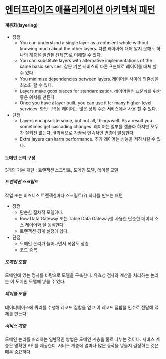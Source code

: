 # [엔터프라이즈 애플리케이션 아키텍처 패턴](http://wikibook.co.kr/peaa/)

#### 계층화(layering)
- 장점
  - You can understand a single layer as a coherent whole without knowing much about the other layers.
    다른 레이어에 대해 알지 못해도 하나의 계층을 일관된 전체(?)로 이해할 수 있다.
  - You can substitute layers with alternative implementations of the same basic services.
    같은 기본 서비스의 다른 구현체로 레이어를 대체 할 수 있다.
  - You minimize dependencies between layers.
    레이어들 사이에 의존성을 최소화 할 수 있다.
  - Layers make good places for standardization.
    레이어들은 표준화를 위한 좋은 위치를 만든다.
  - Once you have a layer built, you can use it for many higher-level services.
    한번 구축된 레이어는 많은 상위 수준 서비스에서 사용 할 수 있다.
- 단점
  - Layers encapsulate some, but not all, things well. As a result you sometimes get cascading changes.
    레이어는 일부를 캡슐화 하지만 모두가 잘되진 않는다. 결과적으로 가끔씩 연속적인 변경이 발생한다.
  - Extra layers can harm performance.
    추가 레이어는 성능을 저하시킬 수 있다.

#### 도메인 논리 구성
3개의 기본 패턴 : 트랜잭션 스크립트, 도메인 모델, 테이블 모델
##### 트랜잭션 스크립트
작업 또는 비즈니스 트랜잭션마다 스크립트(?) 하나를 만드는 패턴
- 장점
  - 단순한 절차적 모델이다.
  - Row Data Gateway 또는 Table Data Gateway를 사용한 단순한 데이터 소스 레이어와 잘 동작한다.
  - 트랜잭션 경계 설정이 쉽다.
- 단점
  - 도메인 논리가 늘어나면서 복잡도 상승
  - 코드 중복
##### 도메인 모델
도메인에 있는 명사를 바탕으로 모델을 구축한다. 유효성 검사와 계산을 처리하는 논리는 이 도메인 모델에 넣을 수 있다.
##### 테이블 모듈
데이터베이스에 쿼리를 수행해 레코드 집합을 얻고 이 레코드 집합을 인수로 전달해 객체를 만든다.
##### 서비스 계층
도메인 논리를 처리하는 일반적인 방법은 도메인 계층을 둘로 나누는 것이다. 서비스 계층은 명확한 API를 제공한다.
서비스 계층에 얼마나 많은 동작을 넣을지 결정하는 것은 매우 중요하다.
